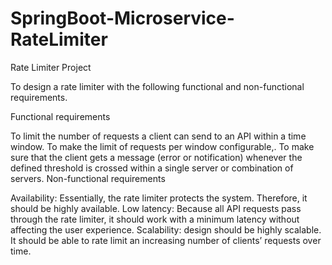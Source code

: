 # SpringBoot-Microservice-RateLimiter
Rate Limiter Project

To design a rate limiter with the following functional and non-functional requirements.

Functional requirements

To limit the number of requests a client can send to an API within a time window.
To make the limit of requests per window configurable,.
To make sure that the client gets a message (error or notification) whenever the defined threshold is crossed within a single server or combination of servers.
Non-functional requirements

Availability: Essentially, the rate limiter protects the system. Therefore, it should be highly available.
Low latency: Because all API requests pass through the rate limiter, it should work with a minimum latency without affecting the user experience.
Scalability:  design should be highly scalable. It should be able to rate limit an increasing number of clients’ requests over time.
